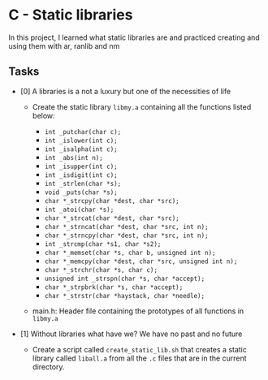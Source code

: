 # C - Static libraries
In this project, I learned what static libraries are and practiced creating and using them with ar, ranlib and nm

## Tasks
- [0] A libraries is a not a luxury but one of the necessities of life
	* Create the static library `libmy.a` containing all the functions listed below:
		- `int _putchar(char c);`
		- `int _islower(int c);`
		- `int _isalpha(int c);`
		- `int _abs(int n);`
		- `int _isupper(int c);`
		- `int _isdigit(int c);`
		- `int _strlen(char *s);`
		- `void _puts(char *s);`
		- `char *_strcpy(char *dest, char *src);`
		- `int _atoi(char *s);`
		- `char *_strcat(char *dest, char *src);`
		- `char *_strncat(char *dest, char *src, int n);`
		- `char *_strncpy(char *dest, char *src, int n);`
		- `int _strcmp(char *s1, char *s2);`
		- `char *_memset(char *s, char b, unsigned int n);`
		- `char *_memcpy(char *dest, char *src, unsigned int n);`
		- `char *_strchr(char *s, char c);`
		- `unsigned int _strspn(char *s, char *accept);`
		- `char *_strpbrk(char *s, char *accept);`
		- `char *_strstr(char *haystack, char *needle);`

	* main.h: Header file containing the prototypes of all functions in `libmy.a`

- [1] Without libraries what have we? We have no past and no future
	* Create a script called `create_static_lib.sh` that creates a static library called `liball.a` from all the `.c` files that are in the current directory.

